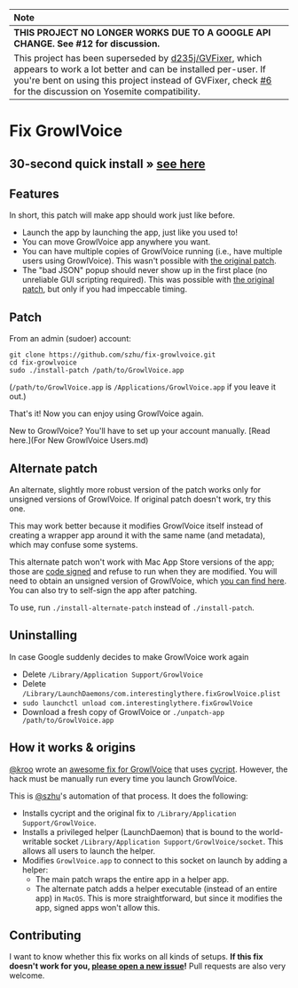 | Note |
|:---- |
| **THIS PROJECT NO LONGER WORKS DUE TO A GOOGLE API CHANGE. See #12 for discussion.** |
| This project has been superseded by [d235j/GVFixer](https://github.com/d235j/GVFixer), which appears to work a lot better and can be installed per-user. If you're bent on using this project instead of GVFixer, check [#6](https://github.com/szhu/fix-growlvoice/issues/6) for the discussion on Yosemite compatibility. |

# Fix GrowlVoice

## 30-second quick install » [see here](http://szhu.github.io/fix-growlvoice/)

## Features

In short, this patch will make app should work just like before.

- Launch the app by launching the app, just like you used to!
- You can move GrowlVoice app anywhere you want.
- You can have multiple copies of GrowlVoice running (i.e., have multiple users using GrowlVoice). This wasn't possible with [the original patch](https://gist.github.com/kroo/11205755).
- The "bad JSON" popup should never show up in the first place (no unreliable GUI scripting required). This was possible with [the original patch](https://gist.github.com/kroo/11205755), but only if you had impeccable timing.

## Patch

From an admin (sudoer) account:

    git clone https://github.com/szhu/fix-growlvoice.git
    cd fix-growlvoice
    sudo ./install-patch /path/to/GrowlVoice.app

(`/path/to/GrowlVoice.app` is `/Applications/GrowlVoice.app` if you leave it out.)

That's it! Now you can enjoy using GrowlVoice again.

New to GrowlVoice? You'll have to set up your account manually. [Read here.](For New GrowlVoice Users.md)

## Alternate patch

An alternate, slightly more robust version of the patch works only for unsigned versions of GrowlVoice. If original patch doesn't work, try this one.

This may work better because it modifies GrowlVoice itself instead of creating a wrapper app around it with the same name (and metadata), which may confuse some systems.

This alternate patch won't work with Mac App Store versions of the app; those are [code signed](https://en.wikipedia.org/wiki/Code_signing) and refuse to run when they are modified. You will need to obtain an unsigned version of GrowlVoice, which [you can find here](http://www.google.com/search?q=growlvoice+2.0.3+cracked). You can also try to self-sign the app after patching.

To use, run `./install-alternate-patch` instead of `./install-patch`.

## Uninstalling

In case Google suddenly decides to make GrowlVoice work again

- Delete `/Library/Application Support/GrowlVoice`
- Delete `/Library/LaunchDaemons/com.interestinglythere.fixGrowlVoice.plist`
- `sudo launchctl unload com.interestinglythere.fixGrowlVoice`
- Download a fresh copy of GrowlVoice or `./unpatch-app /path/to/GrowlVoice.app`

## How it works & origins

[@kroo](https://www.github.com/kroo) wrote an [awesome fix for GrowlVoice](https://gist.github.com/kroo/11205755) that uses [cycript](http://www.cycript.org/). However, the hack must be manually run every time you launch GrowlVoice.

This is [@szhu](https://www.github.com/szhu)'s automation of that process. It does the following:

- Installs cycript and the original fix to `/Library/Application Support/GrowlVoice`.
- Installs a privileged helper (LaunchDaemon) that is bound to the world-writable socket `/Library/Application Support/GrowlVoice/socket`. This allows all users to launch the helper.
- Modifies `GrowlVoice.app` to connect to this socket on launch by adding a helper:
	- The main patch wraps the entire app in a helper app.
	- The alternate patch adds a helper executable (instead of an entire app) in `MacOS`. This is more straightforward, but since it modifies the app, signed apps won't allow this.

## Contributing

I want to know whether this fix works on all kinds of setups. **If this fix doesn't work for you, [please open a new issue](https://github.com/szhu/fix-growlvoice/issues)!** Pull requests are also very welcome.
